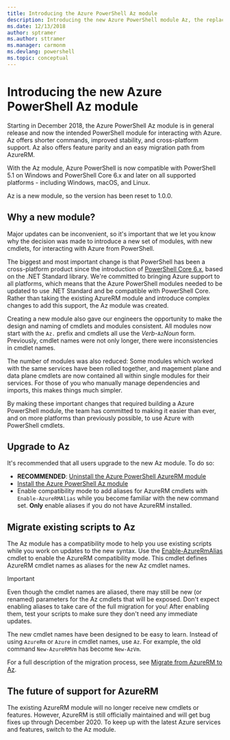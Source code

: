 ```yaml
---
title: Introducing the Azure PowerShell Az module
description: Introducing the new Azure PowerShell module Az, the replacement for the AzureRM module.
ms.date: 12/13/2018
author: sptramer
ms.author: sttramer
ms.manager: carmonm
ms.devlang: powershell
ms.topic: conceptual
---
```

# Introducing the new Azure PowerShell Az module

Starting in December 2018, the Azure PowerShell Az module is in general release and now the intended
PowerShell module for interacting with Azure. Az offers shorter commands, improved stability, and
cross-platform support. Az also offers feature parity and an easy migration path from AzureRM.

With the Az module, Azure PowerShell is now compatible with PowerShell 5.1 on Windows and PowerShell Core 6.x
and later on all supported platforms - including Windows, macOS, and Linux.

Az is a new module, so the version has been reset to 1.0.0.

## Why a new module?

Major updates can be inconvenient, so it's important that we let you know why the decision was made to
introduce a new set of modules, with new cmdlets, for interacting with Azure from PowerShell.

The biggest and most important change is that PowerShell has been a cross-platform product since the
introduction of [PowerShell Core 6.x](/powershell/scripting/overview), based on the .NET Standard library.
We're committed to bringing Azure support to all platforms, which means that the Azure PowerShell modules
needed to be updated to use .NET Standard and be compatible with PowerShell Core. Rather than taking the
existing AzureRM module and introduce complex changes to add this support, the Az module was created.

Creating a new module also gave our engineers the opportunity to make the design and naming of cmdlets
and modules consistent. All modules now start with the `Az.` prefix and cmdlets all use the
_Verb_-`Az`_Noun_ form. Previously, cmdlet names were not only longer, there were inconsistencies
in cmdlet names.

The number of modules was also reduced: Some modules which worked with the same services have been rolled
together, and magement plane and data plane cmdlets are now contained all within single modules for their
services. For those of you who manually manage dependencies and imports, this makes things much simpler.

By making these important changes that required building a Azure PowerShell module, the team has
committed to making it easier than ever, and on more platforms than previously possible, to use
Azure with PowerShell cmdlets.

## Upgrade to Az

It's recommended that all users upgrade to the new Az module. To do so:

* __RECOMMENDED__: [Uninstall the Azure PowerShell AzureRM module](/powershell/azure/uninstall-az-ps#uninstall-the-azurerm-module)
* [Install the Azure PowerShell Az module](/powershell/azure/install-az-ps)
* Enable compatibility mode to add aliases for AzureRM cmdlets with `Enable-AzureRMAlias`
  while you become familiar with the new command set. __Only__ enable aliases if you do not have AzureRM installed.

## Migrate existing scripts to Az

The Az module has a compatibility mode to help you use existing scripts while you work on
updates to the new syntax. Use the [Enable-AzureRmAlias](/powershell/module/az.accounts/enable-azurermalias)
cmdlet to enable the AzureRM compatibility mode. This cmdlet defines AzureRM cmdlet names as aliases for
the new Az cmdlet names.

> [!IMPORTANT]
> Even though the cmdlet names are aliased, there may still be new (or renamed) parameters for the
> Az cmdlets that will be exposed. Don't expect enabling aliases to take care of the full migration
> for you! After enabling them, test your scripts to make sure they don't need any immediate updates.

The new cmdlet names have been designed to be easy to learn. Instead of using `AzureRm` or `Azure`
in cmdlet names, use `Az`. For example, the old command `New-AzureRMVm` has become `New-AzVm`.

For a full description of the migration process, see [Migrate from AzureRM to Az](migrate-from-azurerm-to-az.md).

## The future of support for AzureRM

The existing AzureRM module will no longer receive new cmdlets or features. However, AzureRM is still officially
maintained and will get bug fixes up through December 2020. To keep up with the latest Azure services and features,
switch to the Az module.
